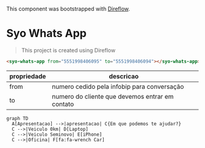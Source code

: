 This component was bootstrapped with [Direflow](https://direflow.io).

# Syo Whats App
> This project is created using Direflow

```html
<syo-whats-app from="5551998406095" to="5551998406094"></syo-whats-app>
```

| propriedade | descricao |
| ---- | ------ | 
| from |  numero cedido pela infobip para conversação   |
| to   | numero do cliente que devemos entrar em contato|



```mermaid
graph TD
  A[Apresentacao] -->|apresentacao| C{Em que podemos te ajudar?}
  C -->|Veiculo 0km| D[Laptop]
  C -->|Veiculo Seminovo| E[iPhone]
  C -->|Oficina| F[fa:fa-wrench Car]
		
```